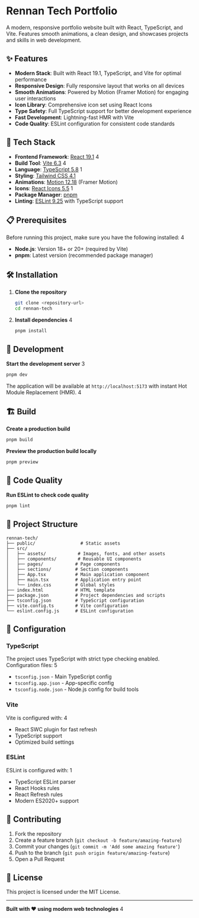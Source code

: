 # Rennan Tech Portfolio

A modern, responsive portfolio website built with React, TypeScript, and Vite. Features smooth animations, a clean design, and showcases projects and skills in web development.

## ✨ Features

- **Modern Stack**: Built with React 19.1, TypeScript, and Vite for optimal performance
- **Responsive Design**: Fully responsive layout that works on all devices
- **Smooth Animations**: Powered by Motion (Framer Motion) for engaging user interactions
- **Icon Library**: Comprehensive icon set using React Icons
- **Type Safety**: Full TypeScript support for better development experience
- **Fast Development**: Lightning-fast HMR with Vite
- **Code Quality**: ESLint configuration for consistent code standards

## 🚀 Tech Stack

- **Frontend Framework**: [React 19.1](https://react.dev/) <mcreference link="https://vite.dev/guide/" index="4">4</mcreference>
- **Build Tool**: [Vite 6.3](https://vite.dev/) <mcreference link="https://vite.dev/guide/" index="4">4</mcreference>
- **Language**: [TypeScript 5.8](https://www.typescriptlang.org/) <mcreference link="https://medium.com/@nedopaka/setup-a-react-vite-project-with-typescript-prettier-vitest-2024-9bb6e919ac8f" index="1">1</mcreference>
- **Styling**: [Tailwind CSS 4.1](https://tailwindcss.com/)
- **Animations**: [Motion 12.18](https://motion.dev/) (Framer Motion)
- **Icons**: [React Icons 5.5](https://react-icons.github.io/react-icons/) <mcreference link="https://medium.com/@nedopaka/setup-a-react-vite-project-with-typescript-prettier-vitest-2024-9bb6e919ac8f" index="1">1</mcreference>
- **Package Manager**: [pnpm](https://pnpm.io/)
- **Linting**: [ESLint 9.25](https://eslint.org/) with TypeScript support

## 📋 Prerequisites

Before running this project, make sure you have the following installed: <mcreference link="https://vite.dev/guide/" index="4">4</mcreference>

- **Node.js**: Version 18+ or 20+ (required by Vite)
- **pnpm**: Latest version (recommended package manager)

## 🛠️ Installation

1. **Clone the repository**
   ```bash
   git clone <repository-url>
   cd rennan-tech
   ```

2. **Install dependencies** <mcreference link="https://vite.dev/guide/" index="4">4</mcreference>
   ```bash
   pnpm install
   ```

## 🚀 Development

**Start the development server** <mcreference link="https://codeparrot.ai/blogs/a-beginners-guide-to-using-vite-react" index="3">3</mcreference>
```bash
pnpm dev
```

The application will be available at `http://localhost:5173` with instant Hot Module Replacement (HMR). <mcreference link="https://vite.dev/guide/" index="4">4</mcreference>

## 🏗️ Build

**Create a production build**
```bash
pnpm build
```

**Preview the production build locally**
```bash
pnpm preview
```

## 🧹 Code Quality

**Run ESLint to check code quality**
```bash
pnpm lint
```

## 📁 Project Structure

```
rennan-tech/
├── public/                 # Static assets
├── src/
│   ├── assets/            # Images, fonts, and other assets
│   ├── components/        # Reusable UI components
│   ├── pages/            # Page components
│   ├── sections/         # Section components
│   ├── App.tsx           # Main application component
│   ├── main.tsx          # Application entry point
│   └── index.css         # Global styles
├── index.html            # HTML template
├── package.json          # Project dependencies and scripts
├── tsconfig.json         # TypeScript configuration
├── vite.config.ts        # Vite configuration
└── eslint.config.js      # ESLint configuration
```

## 🔧 Configuration

### TypeScript
The project uses TypeScript with strict type checking enabled. Configuration files: <mcreference link="https://medium.com/@karpov-kir/simple-react-app-with-vite-typescript-linting-formatting-f0a3ee41dd2c" index="5">5</mcreference>
- `tsconfig.json` - Main TypeScript config
- `tsconfig.app.json` - App-specific config
- `tsconfig.node.json` - Node.js config for build tools

### Vite
Vite is configured with: <mcreference link="https://vite.dev/guide/" index="4">4</mcreference>
- React SWC plugin for fast refresh
- TypeScript support
- Optimized build settings

### ESLint
ESLint is configured with: <mcreference link="https://medium.com/@nedopaka/setup-a-react-vite-project-with-typescript-prettier-vitest-2024-9bb6e919ac8f" index="1">1</mcreference>
- TypeScript ESLint parser
- React Hooks rules
- React Refresh rules
- Modern ES2020+ support

## 🤝 Contributing

1. Fork the repository
2. Create a feature branch (`git checkout -b feature/amazing-feature`)
3. Commit your changes (`git commit -m 'Add some amazing feature'`)
4. Push to the branch (`git push origin feature/amazing-feature`)
5. Open a Pull Request

## 📄 License

This project is licensed under the MIT License.

---

**Built with ❤️ using modern web technologies** <mcreference link="https://vite.dev/guide/" index="4">4</mcreference>
